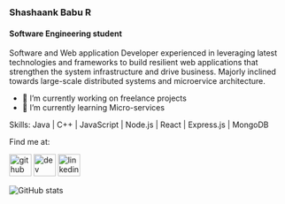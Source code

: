 ### Shashaank Babu R
#### Software Engineering student 
Software and Web application Developer experienced in leveraging latest technologies and frameworks to build resilient web applications that strengthen the system infrastructure and drive business. Majorly inclined towards large-scale distributed systems and microervice architecture. 

- 🔭 I’m currently working on freelance projects 
- 🌱 I’m currently learning Micro-services 

Skills: Java | C++ | JavaScript | Node.js | React | Express.js | MongoDB

Find me at:

[<img src='https://cdn.jsdelivr.net/npm/simple-icons@3.0.1/icons/github.svg' alt='github' height='40'>](https://github.com/shashaankramesh)  [<img src='https://cdn.jsdelivr.net/npm/simple-icons@3.0.1/icons/dev-dot-to.svg' alt='dev' height='40'>](https://dev.to/@shashaankramesh)  [<img src='https://cdn.jsdelivr.net/npm/simple-icons@3.0.1/icons/linkedin.svg' alt='linkedin' height='40'>](https://www.linkedin.com/in/shashaankramesh/)  

![GitHub stats](https://github-readme-stats.vercel.app/api?username=shashaankramesh&show_icons=true)  

